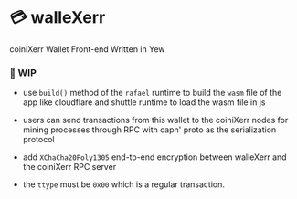 

# 💳 walleXerr

coiniXerr Wallet Front-end Written in Yew 

### 📌 WIP

* use `build()` method of the `rafael` runtime to build the `wasm` file of the app like cloudflare and shuttle runtime to load the wasm file in js

* users can send transactions from this wallet to the coiniXerr nodes for mining processes through RPC with capn' proto as the serialization protocol

* add `XChaCha20Poly1305` end-to-end encryption between walleXerr and the coiniXerr RPC server

* the `ttype` must be `0x00` which is a regular transaction.